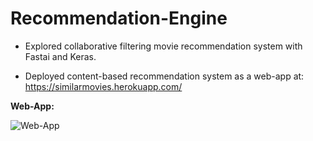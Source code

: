 # Recommendation-Engine
- Explored collaborative filtering movie recommendation system with Fastai and Keras. 

- Deployed content-based recommendation system as a web-app at: https://similarmovies.herokuapp.com/

**Web-App:**

![Web-App](https://github.com/manoj-aryal/Recommendation-Engine/blob/master/app.png)
